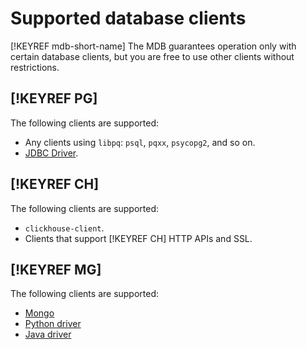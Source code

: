 # Supported database clients

[!KEYREF mdb-short-name] The MDB guarantees operation only with certain database clients, but you are free to use other clients without restrictions.

## [!KEYREF PG]

The following clients are supported:

- Any clients using `libpq`: `psql`, `pqxx`, `psycopg2`, and so on.
- [JDBC Driver](https://jdbc.postgresql.org).

## [!KEYREF CH]

The following clients are supported:

- `clickhouse-client`.
- Clients that support [!KEYREF CH] HTTP APIs and SSL.

## [!KEYREF MG]

The following clients are supported:

- [Mongo](https://docs.mongodb.com/manual/mongo/)
- [Python driver](https://docs.mongodb.com/ecosystem/drivers/python/)
- [Java driver](http://mongodb.github.io/mongo-java-driver/)


